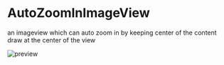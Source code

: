 # AutoZoomInImageView
an imageview which can auto zoom in by keeping center of the content draw at the center of the view

![preview](https://github.com/Carbs0126/AutoZoomInImageView/blob/master/preview.gif)
